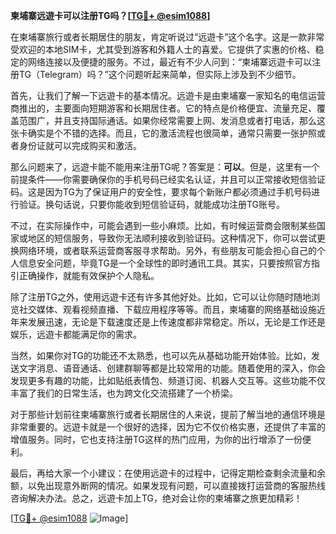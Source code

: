 **柬埔寨远遊卡可以注册TG吗？[[TG💪+ @esim1088](https://t.me/s/esim1088)]**

在柬埔寨旅行或者长期居住的朋友，肯定听说过“远遊卡”这个名字。这是一款非常受欢迎的本地SIM卡，尤其受到游客和外籍人士的喜爱。它提供了实惠的价格、稳定的网络连接以及便捷的服务。不过，最近有不少人问到：“柬埔寨远遊卡可以注册TG（Telegram）吗？”这个问题听起来简单，但实际上涉及到不少细节。

首先，让我们了解一下远遊卡的基本情况。远遊卡是由柬埔寨一家知名的电信运营商推出的，主要面向短期游客和长期居住者。它的特点是价格便宜、流量充足、覆盖范围广，并且支持国际通话。如果你经常需要上网、发消息或者打电话，那么这张卡确实是个不错的选择。而且，它的激活流程也很简单，通常只需要一张护照或者身份证就可以完成购买和激活。

那么问题来了，远遊卡能不能用来注册TG呢？答案是：**可以**。但是，这里有一个前提条件——你需要确保你的手机号码已经实名认证，并且可以正常接收短信验证码。这是因为TG为了保证用户的安全性，要求每个新账户都必须通过手机号码进行验证。换句话说，只要你能收到短信验证码，就能成功注册TG账号。

不过，在实际操作中，可能会遇到一些小麻烦。比如，有时候运营商会限制某些国家或地区的短信服务，导致你无法顺利接收到验证码。这种情况下，你可以尝试更换网络环境，或者联系运营商客服寻求帮助。另外，有些朋友可能会担心自己的个人信息安全问题，毕竟TG是一个全球性的即时通讯工具。其实，只要按照官方指引正确操作，就能有效保护个人隐私。

除了注册TG之外，使用远遊卡还有许多其他好处。比如，它可以让你随时随地浏览社交媒体、观看视频直播、下载应用程序等等。而且，柬埔寨的网络基础设施近年来发展迅速，无论是下载速度还是上传速度都非常稳定。所以，无论是工作还是娱乐，远遊卡都能满足你的需求。

当然，如果你对TG的功能还不太熟悉，也可以先从基础功能开始体验。比如，发送文字消息、语音通话、创建群聊等都是比较常用的功能。随着使用的深入，你会发现更多有趣的功能，比如贴纸表情包、频道订阅、机器人交互等。这些功能不仅丰富了我们的日常生活，也为跨文化交流搭建了一个桥梁。

对于那些计划前往柬埔寨旅行或者长期居住的人来说，提前了解当地的通信环境是非常重要的。远遊卡就是一个很好的选择，因为它不仅价格实惠，还提供了丰富的增值服务。同时，它也支持注册TG这样的热门应用，为你的出行增添了一份便利。

最后，再给大家一个小建议：在使用远遊卡的过程中，记得定期检查剩余流量和余额，以免出现意外断网的情况。如果发现有问题，可以直接拨打运营商的客服热线咨询解决办法。总之，远遊卡加上TG，绝对会让你的柬埔寨之旅更加精彩！

[[TG💪+ @esim1088](https://t.me/s/esim1088) ![Image](https://i.postimg.cc/4NQfJmqS/Snipaste-2025-05-13-00-14-12.png)]